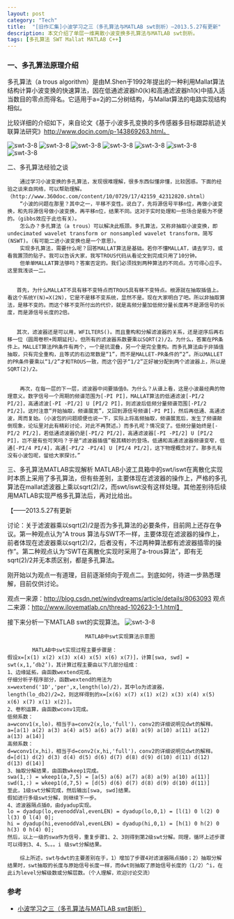 ```yaml
---
layout: post
category: "Tech"
title:  "[旧作汇集]小波学习之三（多孔算法与MATLAB swt剖析）—2013.5.27有更新"
description: 本文介绍了单层一维离散小波变换多孔算法与MATLAB swt剖析。
tags: [多孔算法 SWT Mallat MATLAB C++]
---
```


###  一、多孔算法原理介绍 ###  
多孔算法（a trous algorithm）是由M.Shen于1992年提出的一种利用Mallat算法结构计算小波变换的快速算法，因在低通滤波器h0(k)和高通滤波器h1(k)中插入适当数目的零点而得名。它适用于a=2j的二分树结构，与Mallat算法的电路实现结构相似。

比较详细的介绍如下，来自论文《基于小波多孔变换的多传感器多目标跟踪航迹关联算法研究》http://www.docin.com/p-143869263.html。

![swt-3-8](/blog/images/dwt/swt-3-1)
![swt-3-8](/blog/images/dwt/swt-3-2)
![swt-3-8](/blog/images/dwt/swt-3-3)
![swt-3-8](/blog/images/dwt/swt-3-4)
![swt-3-8](/blog/images/dwt/swt-3-5)
![swt-3-8](/blog/images/dwt/swt-3-6)
![swt-3-8](/blog/images/dwt/swt-3-7)

二、多孔算法经验之谈

        通过学习小波变换的多孔算法，发现很难理解，很多东西似懂非懂，比较困惑。下面的经验之谈来自网络，可以帮助理解。（http://www.360doc.com/content/10/0729/17/42159_42312820.shtml）
        “小波的问题在那里？其中之一，平移不变性。说白了，先将源信号平移n位，再做小波变换，和先将源信号做小波变换，再平移n位，结果不同。这对于实时处理和一些场合是极为不便的。（gibbs效应于此也有关）。
        怎么办？多孔算法（a trous）可以解决此瓶颈。多孔算法，又称非抽取小波变换，即undecimated wavelet transform or nonsampled wavelet transform，简写(NSWT)。（有可能二进小波变换也是一个意思）。
        实现多孔算法，需要什么呢？回答MALLAT算法是基础。若你不懂MALLAT，请去学习，或看我置顶的贴子。我可以告诉大家，我写TROUS代码从看论文到完成只用了10分钟。
        但单单MALLAT算法够吗？答案否定的。我们必须找到两种算法的不同点。方可得心应手。这里我浅谈一二。


       首先，为什么MALLAT不具有移不变特点而TROUS具有移不变特点。根源就在抽取插值上。看这个系统Y(N)=X(2N)，它是不是移不变系统，显然不是。现在大家明白了吧。所以非抽取算法，是移不变的。而这个移不变所付出的代价，就是高频分量加低频分量长度再不是源信号的长度，而是源信号长度的2倍。


       其次，滤波器还是可以用，WFILTERS()。而且重构和分解滤波器的关系，还是逆序后再右移一位（圆周卷积+周期延托）。但所有的滤波器系数要乘以SQRT(2)/2。为什么，答案在PR条件上。MALLET算法PR条件有两个，一个是抗混叠，另一个是完全重构。而多孔算法由于非插值抽取，只有完全重构，且等式的右边常数是“1”，而不是MALLET-PR条件的“2”。所以MALLET的PR条件要乘以“1/2”才和TROUS一致，而这个因子“1/2”正好被分配到两个滤波器上，所以是SQRT(2)/2。


        再次，在每一层的下一层，滤波器中间要插值0。为什么？从谱上看，这是小波最经典的物理意义。数字信号一个周期的频谱范围为[-PI PI]，MALLAT算法的低通滤波[-PI/2 PI/2]，高通滤波[-PI -PI/2] U [PI/2 PI]，则滤波后低频分量频谱范围[-PI/2 PI/2]。这时注意“开始抽取，频谱展宽”，又回到源信号频谱[-PI PI]，然后再低通、高通滤波，周而复始。（小波包的问题顺便也说一下，实际上将高频抽取，频谱展宽后，发生了频谱颠倒现象，论坛里对此有精彩讨论，对此不再赘述。）而多孔呢？情况变了。低频分量始终是[-PI/2 PI/2]，若低通滤波器仍是[-PI/2 PI/2]，高通滤波器[-PI -PI/2] U [PI/2 PI]，岂不是有些可笑吗？于是“滤波器插值”极其精妙的登场。低通和高通滤波器频谱变窄，低通[-PI/4 PI/4]，高通[-PI/2 -PI/4] U [PI/4 PI/2]，这下物理概念对了。那多孔有没有小波包呢，留给大家探讨。”


三、多孔算法MATLAB实现解析
        MATLAB小波工具箱中的swt/iswt在离散化实现时本质上采用了多孔算法，但有些差别，主要体现在滤波器的操作上，严格的多孔算法在mallat滤波器上乘以sqrt(2)/2，而swt/iswt没有这样处理。其他差别待后续用MATLAB实现严格多孔算法后，再对比给出。

 【——2013.5.27有更新

讨论：关于滤波器乘以sqrt(2)/2是否为多孔算法的必要条件，目前网上还存在争议。第一种观点认为“A trous 算法与SWT不一样，主要体现在滤波器的操作上，前者体现在滤波器乘以sqrt(2)/2，后者没有，不过两种算法都有滤波器插零的操作”。第二种观点认为“SWT在离散化实现时采用了a-trous算法”，即有无sqrt(2)/2并无本质区别，都是多孔算法。

刚开始以为观点一有道理，目前逐渐倾向于观点二。到底如何，待进一步熟悉理解，目前仅供讨论。

观点一来源：http://blog.csdn.net/windydreams/article/details/8063093
观点二来源：http://www.ilovematlab.cn/thread-102623-1-1.html】

接下来分析一下MATLAB swt的实现算法。
![swt-3-8](/blog/images/dwt/swt-3-8)

                             MATLAB中swt实现算法示意图

~~~
        MATLAB中swt实现过程主要步骤是：
假设x=[x(1) x(2) x(3) x(4) x(5) x(6) x(7)]，计算[swa, swd] = swt(x,1,’db2’)，其计算过程主要由以下几部分组成：
1、边缘延拓，由函数wextend完成。
仔细分析子程序部分，函数wextend的用法为x=wextend('1D','per',x,length(lo)/2)，其中lo为滤波器，length(lo_db2)/2=2，则这样得到的x=[x(6) x(7) x(1) x(2) x(3) x(4) x(5) x(6) x(7) x(1) x(2)]。
2、卷积运算，由函数wconv1完成。
低频系数：
a=wconv1(x,lo)，相当于a=conv2(x,lo,'full')，conv2的详细说明见dwt的解释。
a=[a(1) a(2) a(3) a(4) a(5) a(6) a(7) a(8) a(9) a(10) a(11) a(12) a(13) a(14)]
高频系数：
d=wconv1(x,hi)，相当于d=conv2(x,hi,'full')，conv2的详细说明见dwt的解释。
d=[d(1) d(2) d(3) d(4) d(5) d(6) d(7) d(8) d(9) d(10) d(11) d(12) d(13) d(14)]
3、抽取分解结果，由函数wkeep1完成。
swa(1,:) = wkeep1(a,7,5) = [a(5) a(6) a(7) a(8) a(9) a(10) a(11)]
swd(1,:) = wkeep1(d,7,5) = [d(5) d(6) d(7) d(8) d(9) d(10) d(11)]
至此，1级swt分解完成，然后输出[swa, swd]结果。
假如进行多级swt分解，则继续下一步。
4、滤波器隔点插0，由dyadup实现。
lo = dyadup(lo,evenoddVal,evenLEN) = dyadup(lo,0,1) = [l(1) 0 l(2) 0 l(3) 0 l(4) 0];
hi = dyadup(hi,evenoddVal,evenLEN) = dyadup(hi,0,1) = [h(1) 0 h(2) 0 h(3) 0 h(4) 0];
然后，以上一级的swa作为信号，重复步骤1、2、3则得到第2级swt分解。同理，循环上述步骤可以得到3、4、5。。。i 级swt分解结果。
~~~

        综上所述，swt与dwt的主要差别在于，1）增加了步骤4对滤波器隔点插0；2）抽取分解结果时，swt抽取的长度与原始信号长度一样，而dwt则抽取了原始信号长度的（1/2）^i，在此i为level分解级数或分解层数。（个人理解，欢迎讨论交流）


### 参考  ###
* <a href="http://blog.csdn.net/share_happy_1984/article/details/8971245">小波学习之三（多孔算法与MATLAB swt剖析）</a>
